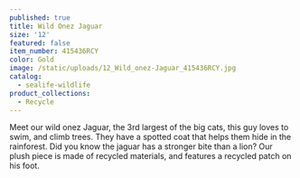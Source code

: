 ```yaml
---
published: true
title: Wild Onez Jaguar
size: '12'
featured: false
item_number: 415436RCY
color: Gold
image: /static/uploads/12_Wild_onez-Jaguar_415436RCY.jpg
catalog:
  - sealife-wildlife
product_collections:
  - Recycle
---
```

Meet our wild onez Jaguar, the 3rd largest of the big cats, this guy loves to swim, and climb trees. They have a spotted coat that helps them hide in the rainforest. Did you know the jaguar has a stronger bite than a lion? Our plush piece is made of recycled materials, and features a recycled patch on his foot.
